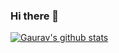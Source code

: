 ### Hi there 👋

[![Gaurav's github stats](https://github-readme-stats.vercel.app/api?username=gaurav9822&show_icons=true&theme=cobalt)](https://github.com/anuraghazra/github-readme-stats)

<!--
**gaurav9822/gaurav9822** is a ✨ _special_ ✨ repository because its `README.md` (this file) appears on your GitHub profile.

Here are some ideas to get you started:

- 🔭 I’m currently working on ...
- 🌱 I’m currently learning ...
- 👯 I’m looking to collaborate on ...
- 🤔 I’m looking for help with ...
- 💬 Ask me about ...
- 📫 How to reach me: ...
- 😄 Pronouns: ...
- ⚡ Fun fact: ...
-->
